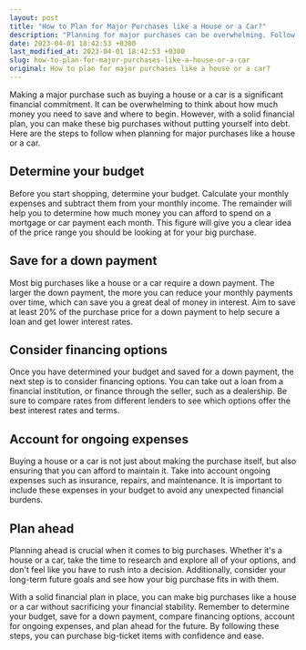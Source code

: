 ```yaml
---
layout: post
title: "How to Plan for Major Purchases like a House or a Car?"
description: "Planning for major purchases can be overwhelming. Follow these steps to create a financial plan that will help you prepare for the big expenses of buying a house or a car."
date: 2023-04-01 18:42:53 +0300
last_modified_at: 2023-04-01 18:42:53 +0300
slug: how-to-plan-for-major-purchases-like-a-house-or-a-car
original: How to plan for major purchases like a house or a car?
---
```

Making a major purchase such as buying a house or a car is a significant financial commitment. It can be overwhelming to think about how much money you need to save and where to begin. However, with a solid financial plan, you can make these big purchases without putting yourself into debt. Here are the steps to follow when planning for major purchases like a house or a car.

## Determine your budget

Before you start shopping, determine your budget. Calculate your monthly expenses and subtract them from your monthly income. The remainder will help you to determine how much money you can afford to spend on a mortgage or car payment each month. This figure will give you a clear idea of the price range you should be looking at for your big purchase.

## Save for a down payment

Most big purchases like a house or a car require a down payment. The larger the down payment, the more you can reduce your monthly payments over time, which can save you a great deal of money in interest. Aim to save at least 20% of the purchase price for a down payment to help secure a loan and get lower interest rates.

## Consider financing options

Once you have determined your budget and saved for a down payment, the next step is to consider financing options. You can take out a loan from a financial institution, or finance through the seller, such as a dealership. Be sure to compare rates from different lenders to see which options offer the best interest rates and terms.

## Account for ongoing expenses

Buying a house or a car is not just about making the purchase itself, but also ensuring that you can afford to maintain it. Take into account ongoing expenses such as insurance, repairs, and maintenance. It is important to include these expenses in your budget to avoid any unexpected financial burdens.

## Plan ahead

Planning ahead is crucial when it comes to big purchases. Whether it's a house or a car, take the time to research and explore all of your options, and don't feel like you have to rush into a decision. Additionally, consider your long-term future goals and see how your big purchase fits in with them.

With a solid financial plan in place, you can make big purchases like a house or a car without sacrificing your financial stability. Remember to determine your budget, save for a down payment, compare financing options, account for ongoing expenses, and plan ahead for the future. By following these steps, you can purchase big-ticket items with confidence and ease.